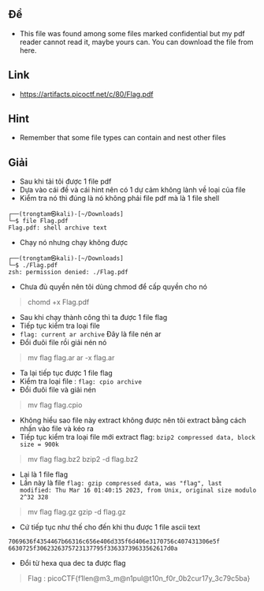 ## Đề 
- This file was found among some files marked confidential but my pdf reader cannot read it, maybe yours can. You can download the file from here.
## Link 
- https://artifacts.picoctf.net/c/80/Flag.pdf
## Hint 
- Remember that some file types can contain and nest other files
## Giải 
- Sau khi tải tôi được 1 file pdf 
- Dựa vào cái đề và cái hint nên có 1 dự cảm không lành về loại của file
- Kiểm tra nó thì đúng là nó không phải file pdf mà là 1 file shell
```text
┌──(trongtam㉿kali)-[~/Downloads]
└─$ file Flag.pdf          
Flag.pdf: shell archive text                                
```
- Chạy nó nhưng chạy không được 
```text
┌──(trongtam㉿kali)-[~/Downloads]
└─$ ./Flag.pdf 
zsh: permission denied: ./Flag.pdf
```
- Chưa đủ quyền nên tôi dùng chmod để cấp quyền cho nó 
> chomd +x Flag.pdf
- Sau khi chạy thành công thì ta được 1 file flag
- Tiếp tục kiểm tra loại file 
- `flag: current ar archive` Đây là file nén ar
- Đổi đuôi file rồi giải nén nó 
> mv flag flag.ar
> ar -x flag.ar
- Ta lại tiếp tục được 1 file flag 
- Kiểm tra loại file : `flag: cpio archive`
- Đổi đuôi file và giải nén 
> mv flag flag.cpio
- Không hiểu sao file này extract không được nên tôi extract bằng cách nhấn vào file và kéo ra
- Tiếp tục kiểm tra loại file mới extract flag: `bzip2 compressed data, block size = 900k`
> mv flag flag.bz2
> bzip2 -d flag.bz2
- Lại là 1 file flag
- Lần này là file `flag: gzip compressed data, was "flag", last modified: Thu Mar 16 01:40:15 2023, from Unix, original size modulo 2^32 328`
>  mv flag flag.gz
> gzip -d flag.gz 
- Cứ tiếp tục như thế cho đến khi thu được 1 file ascii text
```text
7069636f4354467b66316c656e406d335f6d406e3170756c407431306e5f
6630725f3062326375723137795f33633739633562617d0a
```
- Đổi từ hexa qua dec ta được flag 
> Flag : picoCTF{f1len@m3_m@n1pul@t10n_f0r_0b2cur17y_3c79c5ba}
